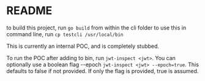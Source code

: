# README

to build this project, run ```go build``` from within the cli folder
to use this in command line, run ```cp testcli /usr/local/bin```

This is currently an internal POC, and is completely stubbed.

To run the POC after adding to bin, run ```jwt-inspect <jwt>```. You can optionally use a boolean flag --epoch ```jwt-inspect <jwt> --epoch=true```. This defaults to false if not provided. If only the flag is provided, true is assumed.